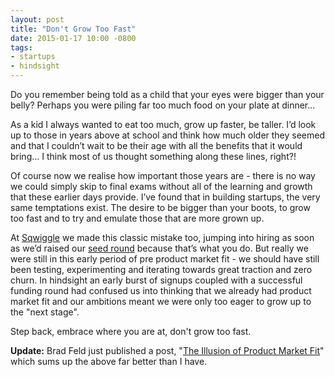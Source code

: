 ```yaml
---
layout: post
title: "Don't Grow Too Fast"
date: 2015-01-17 10:00 -0800
tags:
- startups
- hindsight
---
```


Do you remember being told as a child that your eyes were bigger than your belly? Perhaps you were piling far too much food on your plate at dinner...

As a kid I always wanted to eat too much, grow up faster, be taller. I’d look up to those in years above at school and think how much older they seemed and that I couldn’t wait to be their age with all the benefits that it would bring… I think most of us thought something along these lines, right?!

Of course now we realise how important those years are - there is no way we could simply skip to final exams without all of the learning and growth that these earlier days provide. I’ve found that in building startups, the very same temptations exist. The desire to be bigger than your boots, to grow too fast and to try and emulate those that are more grown up.

At [Sqwiggle](https://www.sqwiggle.com) we made this classic mistake too, jumping into hiring as soon as we’d raised our [seed round](/2013/09/06/lessons-learnt-raising-a-million-dollar-seed-round/) because that’s what you do. But really we were still in this early period of pre product market fit - we should have still been testing, experimenting and iterating towards great traction and zero churn. In hindsight an early burst of signups coupled with a successful funding round had confused us into thinking that we already had product market fit and our ambitions meant we were only too eager to grow up to the "next stage".

Step back, embrace where you are at, don't grow too fast.


**Update:** Brad Feld just published a post, "[The Illusion of Product Market Fit](http://www.feld.com/archives/2015/01/illusion-product-market-fit-saas-companies.html)" which sums up the above far better than I have.
